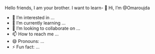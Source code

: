 Hello friends, I am your brother. I want to learn- 👋 Hi, I’m @Omaroujda
- 👀 I’m interested in ...
- 🌱 I’m currently learning ...
- 💞️ I’m looking to collaborate on ...
- 📫 How to reach me ...
- 😄 Pronouns: ...
- ⚡ Fun fact: ...

<!---
Omaroujda/Omaroujda is a ✨ special ✨ repository because its `README.md` (this file) appears on your GitHub profile.
You can click the Preview link to take a look at your changes.
--->
